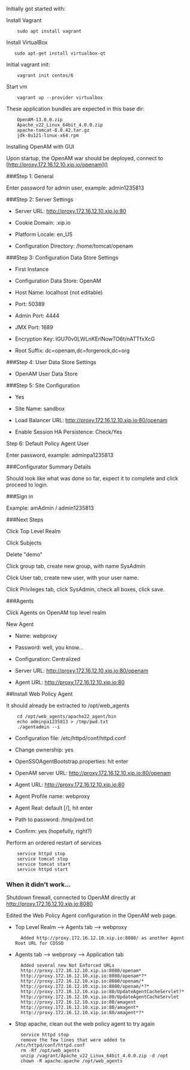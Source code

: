 
Initially got started with:

Install Vagrant

        sudo apt install vagrant

Install VirtualBox

       sudo apt-get install virtualbox-qt

Initial vagrant init:

        vagrant init centos/6

Start vm

        vagrant up --provider virtualbox

These application bundles are expected in this base dir:

        OpenAM-13.0.0.zip
        Apache_v22_Linux_64bit_4.0.0.zip 
        apache-tomcat-8.0.42.tar.gz
        jdk-8u121-linux-x64.rpm

Installing OpenAM with GUI

Upon startup, the OpenAM war should be deployed, connect to [http://proxy.172.16.12.10.xip.io/openam]()

###Step 1: General

Enter password for admin user, example: admin1235813

###Step 2: Server Settings

* Server URL: http://proxy.172.16.12.10.xip.io:80

* Cookie Domain: .xip.io

* Platform Locale: en_US

* Configuration Directory: /home/tomcat/openam

###Step 3: Configuration Data Store Settings

* First Instance

* Configuration Data Store: OpenAM

* Host Name: localhost (not editable)

* Port: 50389
 
* Admin Port: 4444

* JMX Port: 1689

* Encryption Key: IGU70v0LWLnKErlNowTO6t/nATTfxXcG

* Root Suffix: dc=openam,dc=forgerock,dc=org

###Step 4: User Data Store Settings

* OpenAM User Data Store

###Step 5: Site Configuration

* Yes

* Site Name: sandbox

* Load Balancer URL: http://proxy.172.16.12.10.xip.io:80/openam

* Enable Session HA Persistence: Check/Yes

Step 6: Default Policy Agent User

Enter password, example: adminpa1235813

###Configurator Summary Details

Should look like what was done so far, expect it to complete and click proceed to login.

###Sign in

Example: amAdmin / admin1235813

###Next Steps

Click Top Level Realm

Click Subjects

Delete "demo"

Click group tab, create new group, with name SysAdmin

Click User tab, create new user, with your user name.

Click Privileges tab, click SysAdmin, check all boxes, click save.

###Agents

Click Agents on OpenAM top level realm

New Agent

* Name: webproxy

* Password: well, you know...

* Configuration: Centralized

* Server URL: http://proxy.172.16.12.10.xip.io:80/openam

* Agent URL: http://proxy.172.16.12.10.xip.io:80

##Install Web Policy Agent

It should already be extracted to /opt/web_agents

        cd /opt/web_agents/apache22_agent/bin
        echo adminpa1235813 > /tmp/pwd.txt
        ./agentadmin --i
    
* Configuration file: /etc/httpd/conf/httpd.conf

* Change ownership: yes

* OpenSSOAgentBootstrap.properties: hit enter

* OpenAM server URL: http://proxy.172.16.12.10.xip.io:80/openam

* Agent URL: http://proxy.172.16.12.10.xip.io:80

* Agent Profile name: webproxy

* Agent Real: default [/], hit enter

* Path to password: /tmp/pwd.txt

* Confirm: yes (hopefully, right?)

Perform an ordered restart of services

        service httpd stop
        service tomcat stop
        service tomcat start
        service httpd start
        

### When it didn't work...

Shutdown firewall, connected to OpenAM directly at http://proxy.172.16.12.10.xip.io:8080

Edited the Web Policy Agent configuration in the OpenAM web page.

* Top Level Realm --> Agents tab --> webproxy

        Added http://proxy.172.16.12.10.xip.io:8080/ as another Agent Root URL for CDSSO
        
* Agents tab --> webproxy --> Application tab

        Added several new Not Enforced URLs
        http://proxy.172.16.12.10.xip.io:8080/openam*
        http://proxy.172.16.12.10.xip.io:8080/openam*?*
        http://proxy.172.16.12.10.xip.io:8080/openam/*
        http://proxy.172.16.12.10.xip.io:8080/openam/*?*
        http://proxy.172.16.12.10.xip.io:80/UpdateAgentCacheServlet?*
        http://proxy.172.16.12.10.xip.io:80/UpdateAgentCacheServlet
        http://proxy.172.16.12.10.xip.io:80/amagent
        http://proxy.172.16.12.10.xip.io:80/amagent*
        http://proxy.172.16.12.10.xip.io:80/amagent*?*

* Stop apache, clean out the web policy agent to try again

        service httpd stop
        remove the few lines that were added to /etc/httpd/conf/httpd.conf
        rm -Rf /opt/web_agents
        unzip /vagrant/Apache_v22_Linux_64bit_4.0.0.zip -d /opt
        chown -R apache:apache /opt/web_agents
        


         